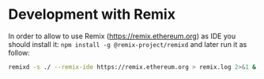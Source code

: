 # Development with Remix

In order to allow to use Remix (https://remix.ethereum.org) as IDE you should install it: `npm install -g @remix-project/remixd` and later run it as follow: 

```bash
remixd -s ./ --remix-ide https://remix.ethereum.org > remix.log 2>&1 & 
```
